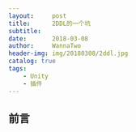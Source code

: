 ```yaml
---
layout:     post
title:      2DDL的一个坑
subtitle:   
date:       2018-03-08
author:     WannaTwo
header-img: img/20180308/2ddl.jpg
catalog: true
tags:
    - Unity
    - 插件
---
```


## 前言

